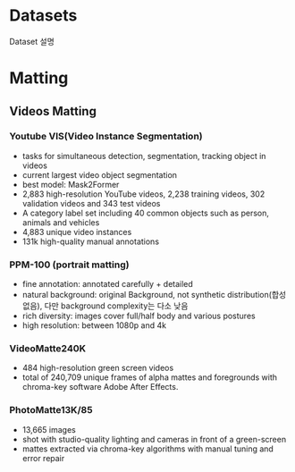 # Datasets
Dataset 설명

# Matting
## Videos Matting
### Youtube VIS(Video Instance Segmentation)
- tasks for simultaneous detection, segmentation, tracking object in videos
- current largest video object segmentation
- best model: Mask2Former
- 2,883 high-resolution YouTube videos, 2,238 training videos, 302 validation videos and 343 test videos
- A category label set including 40 common objects such as person, animals and vehicles
- 4,883 unique video instances
- 131k high-quality manual annotations

### PPM-100 (portrait matting)
- fine annotation: annotated carefully + detailed
- natural background: original Background, not synthetic distribution(합성없음), 다만 background complexity는 다소 낮음
- rich diversity: images cover full/half body and various postures
- high resolution: between 1080p and 4k

### VideoMatte240K
- 484 high-resolution green screen videos 
- total of 240,709 unique frames of alpha mattes and foregrounds with chroma-key software Adobe After Effects.

### PhotoMatte13K/85
- 13,665 images
- shot with studio-quality lighting and cameras in front of a green-screen
- mattes extracted via chroma-key algorithms with manual tuning and error repair
